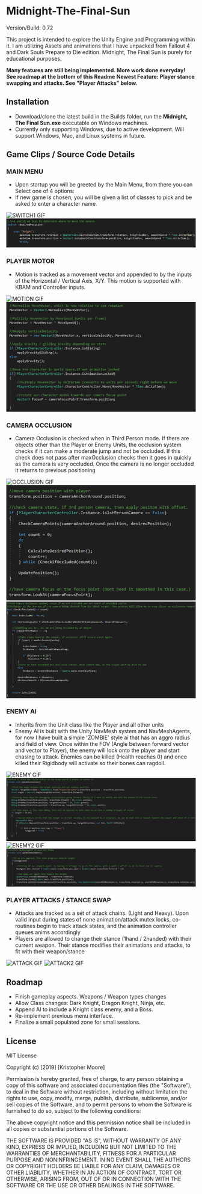 # Midnight-The-Final-Sun
Version/Build: 0.72

This project is intended to explore the Unity Engine and Programming within it. I am utilizing Assets and animations that I have unpacked from Fallout 4 and Dark Souls Prepare to Die edition. Midnight, The Final Sun is purely for educational purposes.

**Many features are still being implemented. More work done everyday! See roadmap at the bottom of this Readme**
**Newest Feature: Player stance swapping and attacks. See "Player Attacks" below.**


## Installation

* Download/clone the latest build in the Builds folder, run the **Midnight, The Final Sun.exe** executable on Windows machines.
* Currently only supporting Windows, due to active development. Will support Windows, Mac, and Linux systems in future.


## Game Clips / Source Code Details

### MAIN MENU
+ Upon startup you will be greeted by the Main Menu, from there you can Select one of 4 options:
+ If new game is chosen, you will be given a list of classes to pick and be asked to enter a character name.

![SWITCH1 GIF](images/clip1.gif "Switch Example 1")
![SWITCH CODE PNG](images/code1.PNG "Switch Code")

### PLAYER MOTOR
+ Motion is tracked as a movement vector and appended to by the inputs of the Horizontal / Vertical Axis, X/Y. This motion is supported with KBAM and Controller inputs.

![MOTION GIF](images/clip2.gif "Motion Example")
![MOTION CODE PNG](images/code2.PNG "Motion Code")

### CAMERA OCCLUSION
+ Camera Occlusion is checked when in Third Person mode. If there are objects other than the Player or Enemy Units, the occlusion system checks if it can make a moderate jump and not be occluded. If this check does not pass after maxOcclusion checks then it goes in quickly as the camera is very occluded. Once the camera is no longer occluded it returns to previous positioning

![OCCLUSION GIF](images/clip3.gif "Occlusion Example")
![OCCLUSION CODE PNG](images/code3.PNG "Occlusion Code")
![OCCLUSION CODE2 PNG](images/code4.PNG "Occlusion Code2")

### ENEMY AI
+ Inherits from the Unit class like the Player and all other units
+ Enemy AI is built with the Unity NavMesh system and NavMeshAgents, for now I have built a simple 'ZOMBIE' style ai that has an aggro radius and field of view. Once within the FOV (Angle between forward vector and vector to Player), the enemy will lock onto the player and start chasing to attack. Enemies can be killed (Health reaches 0) and once killed their Rigidbody will activate so their bones can ragdoll.

![ENEMY GIF](images/clip5.gif "Enemy Example")
![ENEMY CODE PNG](images/code5.PNG "Enemy Code")
![ENEMY2 GIF](images/clip6.gif "Enemy Example2")
![ENEMY CODE2 PNG](images/code6.PNG "Enemy Code2")

### PLAYER ATTACKS / STANCE SWAP
+ Attacks are tracked as a set of attack chains. (Light and Heavy). Upon valid input during states of none animation/attack mutex locks, co-routines begin to track attack states, and the animation controller queues anims accordingly
+ Players are allowed to change their stance (1hand / 2handed) with their current weapon. Their stance modifies their animations and attacks, to fit with their weapon/stance

![ATTACK GIF](images/clip9.gif "Attack Example")
![ATTACK2 GIF](images/clip10.gif "Attack2 Example")

## Roadmap

+ Finish gameplay aspects. Weapons / Weapon types changes
+ Allow Class changes: Dark Knight, Dragon Knight, Ninja, etc.
+ Append AI to include a Knight class enemy, and a Boss.
+ Re-implement previous menu interface.
+ Finalize a small populated zone for small sessions.


## License
MIT License

Copyright (c) [2019] [Kristopher Moore]

Permission is hereby granted, free of charge, to any person obtaining a copy
of this software and associated documentation files (the "Software"), to deal
in the Software without restriction, including without limitation the rights
to use, copy, modify, merge, publish, distribute, sublicense, and/or sell
copies of the Software, and to permit persons to whom the Software is
furnished to do so, subject to the following conditions:

The above copyright notice and this permission notice shall be included in all
copies or substantial portions of the Software.

THE SOFTWARE IS PROVIDED "AS IS", WITHOUT WARRANTY OF ANY KIND, EXPRESS OR
IMPLIED, INCLUDING BUT NOT LIMITED TO THE WARRANTIES OF MERCHANTABILITY,
FITNESS FOR A PARTICULAR PURPOSE AND NONINFRINGEMENT. IN NO EVENT SHALL THE
AUTHORS OR COPYRIGHT HOLDERS BE LIABLE FOR ANY CLAIM, DAMAGES OR OTHER
LIABILITY, WHETHER IN AN ACTION OF CONTRACT, TORT OR OTHERWISE, ARISING FROM,
OUT OF OR IN CONNECTION WITH THE SOFTWARE OR THE USE OR OTHER DEALINGS IN THE
SOFTWARE.
